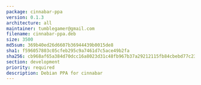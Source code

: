 ```yaml
---
package: cinnabar-ppa
version: 0.1.3
architecture: all
maintainer: tumblegamer@gmail.com
filename: cinnabar-ppa.deb
size: 3500
md5sum: 369b40ed26d6607b36944439b0015de8
sha1: f596057803c05cfeb295c9a7461d7c5ace49b2fa
sha256: cb968af65a384d70dcc16a8023d31c48fb967b37a29212115fb84cbebd77c236
section: development
priority: required
description: Debian PPA for cinnabar
---
```

